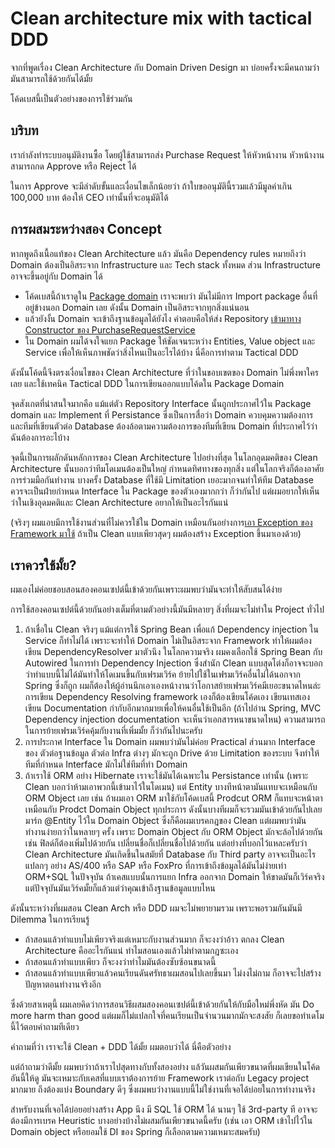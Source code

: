 # Clean architecture mix with tactical DDD 

จากที่พูดเรื่อง Clean Architecture กับ Domain Driven Design มา บ่อยครั้งจะมีคนถามว่า มันสามารถใช้ด้วยกันได้มั้ย

โค้ดเบสนี้เป็นตัวอย่างของการใช้ร่วมกัน

## บริบท

เรากำลังทำระบบอนุมัติงานซื้อ โดยผู้ใช้สามารถส่ง Purchase Request ให้หัวหน้างาน หัวหน้างานสามารถกด Approve หรือ Reject ได้

ในการ Approve จะมีลำดับขั้นและเงื่อนไขเล็กน้อยว่า ถ้าใบขออนุมัตินี้รวมแล้วมีมูลค่าเกิน 100,000 บาท ต้องให้ CEO เท่านั้นที่จะอนุมัติได้

## การผสมระหว่างสอง Concept

หากพูดถึงเนื้อแท้ของ Clean Architecture แล้ว มันคือ Dependency rules หมายถึงว่า Domain ต้องเป็นอิสระจาก Infrastructure และ Tech stack ทั้งหมด ส่วน Infrastructure อาจจะขึ้นอยู่กับ Domain ได้

- โค้ดเบสนี้ถ้าเราดูใน [Package domain](https://github.com/chrisza4/clean-ddd-mix/tree/main/src/main/java/chrisza/course/cleanmixddd/purchase/domain) เราจะพบว่า มันไม่มีการ Import package อื่นที่อยู่ข้างนอก Domain เลย ดังนั้น Domain เป็นอิสระจากทุกสิ่งแน่นอน
- แล้วยังงั้น Domain จะเข้าถึงฐานข้อมูลได้ยังไง คำตอบคือให้ส่ง Repository [เข้ามาทาง Constructor ของ PurchaseRequestService](https://github.com/chrisza4/clean-ddd-mix/blob/6f929c9ef72f919299bffec12e69b7c3c10886c2/src/main/java/chrisza/course/cleanmixddd/purchase/domain/PurchaseRequestService.java#L16)
- ใน Domain ผมได้จงใจแยก Package ให้ชัดเจนระหว่าง Entities, Value object และ Service เพื่อให้เห็นภาพชัดว่าสิ่งไหนเป็นอะไรได้บ้าง นี่คือการทำตาม Tactical DDD

ดังนั้นโค้ดนี้จึงตรงเงื่อนไขของ Clean Architecture ที่ว่าในขอบเขตของ Domain ไม่พึ่งพาใครเลย และใช้เทคนิค Tactical DDD ในการเขียนออกแบบโค้ดใน Package Domain

จุดสังเกตที่น่าสนใจมากคือ แม้แต่ตัว Repository Interface นั้นถูกประกาศไว้ใน Package domain และ Implement ที่ Persistance ซึ่งเป็นการสื่อว่า Domain ควบคุมความต้องการ และทีมที่เขียนตัวต่อ Database ต้องล้อตามความต้องการของทีมที่เขียน Domain ที่ประกาศไว้ว่าฉันต้องการอะไบ้าง 

จุดนี้เป็นการผลักดันหลักการของ Clean Architecture ไปอย่างที่สุด ในโลกอุดมคติของ Clean Architecture นั้นบอกว่าทีมโดเมนต้องเป็นใหญ่ กำหนดทิศทางของทุกสิ่ง แต่ในโลกจริงก็ต้องอาศัยการร่วมมือกันทำงาน บางครั้ง Database ที่ใช้มี Limitation เยอะมากจนทำให้ทีม Database ควรจะเป็นฝ่ายกำหนด Interface ใน Package ของตัวเองมากกว่า ก็ว่ากันไป แต่ผมอยากให้เห็นว่าในเชิงอุดมคติและ Clean Architecture อยากให้เป็นอะไรกันแน่

(จริงๆ ผมแอบมีการใช้งานส่วนที่ไม่ควรใช้ใน Domain เหมือนกันอย่างการ[เอา Exception ของ Framework มาใช้](https://github.com/chrisza4/clean-ddd-mix/blob/6f929c9ef72f919299bffec12e69b7c3c10886c2/src/main/java/chrisza/course/cleanmixddd/purchase/domain/PurchaseRequestService.java#L8) ถ้าเป็น Clean แบบเพียวสุดๆ ผมต้องสร้าง Exception ขึ้นมาเองด้วย)

## เราควรใช้มั้ย?

ผมเองไม่ค่อยชอบสอนสองคอนเซปต์นี้เข้าด้วยกันเพราะผมพบว่ามันจะทำให้สับสนได้ง่าย

การใช้สองคอนเซปต์นี้ด้วยกันอย่างเต็มที่ตามตัวอย่างนี้มันมีหลายๆ สิ่งที่ผมจะไม่ทำใน Project ทั่วไป
1. ถ้าเชื่อใน Clean จริงๆ แม้แต่การใช้ Spring Bean เพื่อแก้ Dependency injection ใน Service ก็ทำไม่ได้ เพราะจะทำให้ Domain ไม่เป็นอิสระจาก Framework ทำให้ผมต้องเขียน DependencyResolver มาตัวนึง ในโลกความจริง ผมคงเลือกใช้ Spring Bean กับ Autowired ในการทำ Dependency Injection ซึ่งสำนัก Clean แบบสุดโต่งก็อาจจะบอกว่าทำแบบนี้ไม่ได้มันทำให้โดเมนขึ้นกับเฟรมเวิร์ค ย้ายไปใช้ในเฟรมเวิร์คอื่นไม่ได้นอกจาก Spring ซึ่งก็ถูก ผมก็ต้องให้ผู้อ่านนึกเอาเองหน้างานว่าโอกาสย้ายเฟรมเวิร์คมีเยอะขนาดไหนล่ะ การเขียน Dependency Resolving framework เองก็ต้องเขียนโค้ดเอง เขียนเทสเอง เขียน Documentation กำกับอีกมากมายเพื่อให้คนอื่นใช้เป็นอีก (ถ้าไปอ่าน Spring, MVC Dependency injection documentation จะเห็นว่าเอกสารหนาขนาดไหน) ความสามารถในการย้ายเฟรมเวิร์คคุ้มกับงานที่เพิ่มมั้ย ก็ว่ากันไปนะครับ 
2. การประกาศ Interface ใน Domain ผมพบว่ามันไม่ค่อย Practical ส่วนมาก Interface ของ ตัวต่อฐานข้อมูล ตัวต่อ Infra ต่างๆ มักจะถูก Drive ด้วย Limitation ของระบบ จึงทำให้ทีมที่กำหนด Interface มักไม่ใช่ทีมที่ทำ Domain 
3. ถ้าเราใช้ ORM อย่าง Hibernate เราจะใช้มันได้เฉพาะใน Persistance เท่านั้น (เพราะ Clean บอกว่าห้ามเอาพวกนี้เข้ามาไว้ในโดเมน) แต่ Entity บางทีหน้าตามันแทบจะเหมือนกับ ORM Object เลย เช่น ถ้าผมเอา ORM มาใช้กับโค้ดเบสนี้ Prodcut ORM ก็แทบจะหน้าตาเหมือนกับ Prodct Domain Object ทุกประการ ดังนั้นบางทีผมก็จะรวมมันเข้าด้วยกันไปเลย มาร์ก @Entity ไว้ใน Domain Object ซึ่งก็คือผมเบรคกฎของ Clean แต่ผมพบว่ามันทำงานง่ายกว่าในหลายๆ ครั้ง เพราะ Domain Object กับ ORM Object มักจะล้อไปด้วยกัน เช่น ฟิลด์ก็ต้องเพิ่มไปด้วยกัน เปลี่ยนชื่อก็เปลี่ยนชื่อไปด้วยกัน แต่อย่างที่บอกไว้แหละครับว่า Clean Architecture มันเกิดขึ้นในสมัยที่ Database กับ Third party อาจจะเป็นอะไรแปลกๆ อย่าง AS/400 หรือ SAP หรือ FoxPro ที่การเข้าถึงข้อมูลได้มันไม่ง่ายเท่า ORM+SQL ในปัจจุบัน ถ้าเคสแบบนั้นการแยก Infra ออกจาก Domain ให้ขาดมันก็เวิร์คจริง แต่ปัจจุบันมันเวิร์คมั้ยก็แล้วแต่ว่าคุณเข้าถึงฐานข้อมูลแบบไหน

ดังนั้นระหว่างที่ผมสอน Clean Arch หรือ DDD ผมจะไม่พยายามรวม เพราะพอรวมกันมันมี Dilemma ในการเรียนรู้
- ถ้าสอนแล้วทำแบบไม่เพียวจริงแต่เหมาะกับงานส่วนมาก ก็จะงงว่าอ้าว ตกลง Clean Architecture คืออะไรกันแน่ ทำไมสอนเองแล้วไม่ทำตามกฎซะเอง
- ถ้าสอนแล้วทำแบบเพียว ก็จะงงว่าทำไมมันต้องซับซ้อนขนาดนี้
- ถ้าสอนแล้วทำแบบเพียวแล้วคนเรียนดันศรัทธาผมสอนไปเลยขึ้นมา ไม่งงไม่ถาม ก็อาจจะไปสร้างปัญหาตอนทำงานจริงอีก

ซึ่งด้วยสาเหตุนี้ ผมเลยคิดว่าการสอนวิธีผสมสองคอนเซปต์นี้เข้าด้วยกันให้กับมือใหม่พึ่งหัด มัน Do more harm than good แต่ผมก็ไม่แปลกใจที่คนเรียนเป็นจำนวนมากมักจะสงสัย ก็เลยขอทำเดโมนี้ไว้ตอบคำถามทีเดียว

คำถามที่ว่า เราจะใช้ Clean + DDD ได้มั้ย ผมตอบว่าได้ นี่คือตัวอย่าง 

แต่ถ้าถามว่าดีมั้ย ผมพบว่าาถ้าเราไปสุดทางกับทั้งสองอย่าง แล้วันผสมกันเพียวขนาดที่ผมเขียนในโค้ดอันนี้ให้ดู มันจะเหมาะกับเคสที่แบบเราต้องการย้าย Framework เราต่อกับ Legacy project มากมาย ถึงต้องแบ่ง Boundary ดีๆ ซึ่งผมพบว่างานแบบนี้ไม่ใช่งานที่เจอได้บ่อยในการทำงานจริง

สำหรับงานที่เจอได้บ่อยอย่างสร้าง App นึง มี SQL ใช้ ORM ได้ นานๆ ใช้ 3rd-party ที อาจจะต้องมีการเบรค Heuristic บางอย่างบ้างไม่ผสมกันเพียวขนาดนี้ครับ (เช่น เอา ORM เข้าไปไว้ใน Domain object หรือยอมใช้ DI ของ Spring ก็เลือกตามความเหมาะสมครับ)